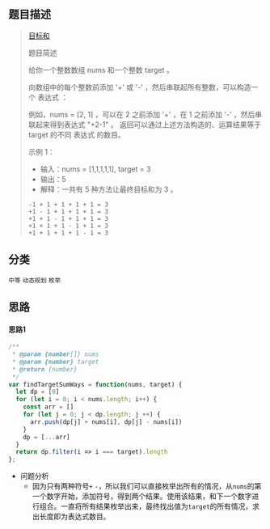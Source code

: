 ## 题目描述

> [目标和](https://leetcode-cn.com/problems/target-sum/)
>
>题目简述
>
>给你一个整数数组 nums 和一个整数 target 。
>
>向数组中的每个整数前添加 '+' 或 '-' ，然后串联起所有整数，可以构造一个 表达式 ：
>
>例如，nums = [2, 1] ，可以在 2 之前添加 '+' ，在 1 之前添加 '-' ，然后串联起来得到表达式 "+2-1" 。
返回可以通过上述方法构造的、运算结果等于 target 的不同 表达式 的数目。
>
>示例 1：
> - 输入：nums = [1,1,1,1,1], target = 3
> - 输出：5
> - 解释：一共有 5 种方法让最终目标和为 3 。
>```
> -1 + 1 + 1 + 1 + 1 = 3
> +1 - 1 + 1 + 1 + 1 = 3
> +1 + 1 - 1 + 1 + 1 = 3
> +1 + 1 + 1 - 1 + 1 = 3
> +1 + 1 + 1 + 1 - 1 = 3
>```

## 分类
`中等` `动态规划` `枚举` 

## 思路
#### 思路1
```javascript
/**
 * @param {number[]} nums
 * @param {number} target
 * @return {number}
 */
var findTargetSumWays = function(nums, target) {
  let dp = [0]
  for (let i = 0; i < nums.length; i++) {
    const arr = []
    for (let j = 0; j < dp.length; j ++) {
      arr.push(dp[j] + nums[i], dp[j] - nums[i])
    }
    dp = [...arr]
  }
  return dp.filter(i => i === target).length
};
```
- 问题分析
  - 因为只有两种符号`+` `-`，所以我们可以直接枚举出所有的情况，从`nums`的第一个数字开始，添加符号，得到两个结果。使用该结果，和下一个数字进行组合。一直将所有结果枚举出来，最终找出值为`target`的所有情况，求出长度即为表达式数目。
